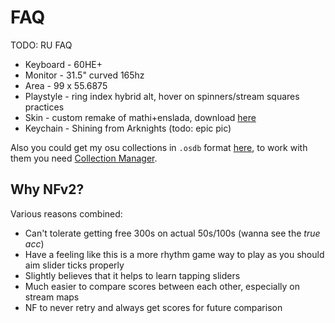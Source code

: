# FAQ

TODO: RU FAQ

- Keyboard - 60HE+
- Monitor - 31.5" curved 165hz
- Area - 99 x 55.6875
- Playstyle - ring index hybrid alt, hover on spinners/stream squares practices
- Skin - custom remake of mathi+enslada, download [here](../files/mathi+keter.osk)
- Keychain - Shining from Arknights (todo: epic pic)

Also you could get my osu collections in `.osdb` format [here](../files/collections.zip), to
work with them you need [Collection Manager](https://github.com/Piotrekol/CollectionManager/releases).

## Why NFv2?

Various reasons combined:

- Can't tolerate getting free 300s on actual 50s/100s (wanna see the *true acc*)
- Have a feeling like this is a more rhythm game way to play as you should aim slider ticks properly
- Slightly believes that it helps to learn tapping sliders
- Much easier to compare scores between each other, especially on stream maps
- NF to never retry and always get scores for future comparison
